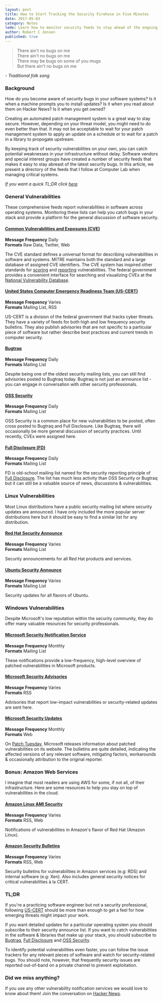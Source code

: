 ```yaml
---
layout: post
title: How to Start Tracking the Security Firehose in Five Minutes
date: 2017-05-03
category: Notes
lede: Learn how to monitor security feeds to stay ahead of the ongoing threats to your infrastructure.
author: Robert C Jensen
published: true
---
```


> There ain't no bugs on me  
> There ain't no bugs on me  
> There may be bugs on some of you mugs  
> But there ain't no bugs on me  

*- Traditional folk song*

### Background

How do you become aware of security bugs in your software systems? Is it when
a machine prompts you to install updates? Is it when you read about them on
Hacker News? Is it when you get owned?

Creating an automated patch management system is a great way to stay secure.
However, depending on your threat model, you might need to do even better than
that. It may not be acceptable to wait for your patch management system to apply
an update on a schedule or to wait for a patch in a library to propogate upstream.

By keeping track of security vulnerabilities on your own, you can catch potential
weaknesses in your infrastructure without delay. Software vendors and special
interest groups have created a number of security feeds that makes it easy to stay
abreast of the latest security bugs. In this article, we present a directory of
the feeds that I follow at Computer Lab when managing critical systems.

*If you want a quick TL;DR click [here](#TL-DR)*

### General Vulnerabilities

These comprehensive feeds report vulnerabilities in software across operating systems.
Monitoring these lists can help you catch bugs in your stack and provide a
platform for the general discussion of software security.

#### [Common Vulnerabilities and Exposures (CVE)](https://cve.mitre.org/cve/)

**Message Frequency** Daily  
**Formats** Raw Data, Twitter, Web

The CVE standard defines a universal format for describing vulnerabilities in
software and systems. MITRE maintains both the standard and a large database of assigned
CVE identifiers. The CVE system has inspired other standards for [scoring](https://www.first.org/cvss)
and [reporting](http://www.icasi.org/cvrf) vulnerabilities. The federal government
provides a convenient interface for searching and visualizing CVEs at the
[National Vulnerability Database](https://nvd.nist.gov/).

#### [United States Computer Emergency Readiness Team (US-CERT)](https://www.us-cert.gov/mailing-lists-and-feeds)

**Message Frequency** Varies  
**Formats** Mailing List, RSS

US-CERT is a division of the federal government that tracks cyber threats.
They have a variety of feeds for both high and low frequency security bulletins.
They also publish advisories that are not specific to a particular piece
of software but rather describe best practices and current trends in computer
security.

#### [Bugtraq](http://www.securityfocus.com/archive/1/description#0.3.1)

**Message Frequency** Daily  
**Formats** Mailing List

Despite being one of the oldest security mailing lists, you can still find
advisories posted to Bugtraq today. Bugtraq is not just an announce list - you
can engage in conversation with other security professionals.

#### [OSS Security](http://www.openwall.com/lists/oss-security/)

**Message Frequency** Daily  
**Formats** Mailing List

OSS Security is a common place for new vulnerabilities to be posted, often
cross posted to Bugtraq and Full Disclosure. Like Bugtraq, there will
occasionally be more general discussion of security practices. Until recently,
CVEs were assigned here.

#### [Full Disclosure (FD)](https://nmap.org/mailman/listinfo/fulldisclosure)

**Message Frequency** Daily  
**Formats** Mailing List

FD is old-school mailing list named for the security reporting principle of
[Full Disclosure](https://en.wikipedia.org/wiki/Full_disclosure_%28computer_security%29).
The list has much less activity than OSS Security or Bugtraq but it can still be
a valuable source of news, discussions & vulnerabilities.

### Linux Vulnerabilities

Most Linux distributions have a public security mailing list where security
updates are announced. I have only included the more popular server distributions
here but it should be easy to find a similar list for any distribution.

#### [Red Hat Security Announce](https://www.redhat.com/mailman/listinfo/rhsa-announce)

**Message Frequency** Varies  
**Formats** Mailing List

Security announcements for all Red Hat products and services.

#### [Ubuntu Security Announce](https://lists.ubuntu.com/mailman/listinfo/ubuntu-security-announce)

**Message Frequency** Varies  
**Formats** Mailing List

Security updates for all flavors of Ubuntu.

### Windows Vulnerabilities

Despite Microsoft's low reputation within the security community, they do offer
many valuable resources for security professionals.

#### [Microsoft Security Notification Service](https://technet.microsoft.com/en-us/security/dd252948.aspx)

**Message Frequency** Monthly  
**Formats** Mailing List

These notifications provide a low-frequency, high-level overview of patched vulnerabilities
in Microsoft products.

#### [Microsoft Security Advisories](https://technet.microsoft.com/en-us/security/dd252948.aspx)

**Message Frequency** Varies  
**Formats** RSS

Advisories that report low-impact vulnerabilities or security-related updates
are sent here.

#### [Microsoft Security Updates](https://technet.microsoft.com/en-us/security/bulletins.aspx)

**Message Frequency** Monthly  
**Formats** Web

On [Patch Tuesday](https://en.wikipedia.org/wiki/Patch_Tuesday), Microsoft releases
information about patched vulnerabilities on its website. The bulletins are quite
detailed, indicating the affected versions of any relevant software, mitigating
factors, workarounds & occasionally attribution to the original reporter.

### Bonus: Amazon Web Services

I imagine that most readers are using AWS for some, if not all, of their infrastructure.
Here are some resources to help you stay on top of vulnerabilities in the cloud.

#### [Amazon Linux AMI Security](https://alas.aws.amazon.com/)

**Message Frequency** Varies  
**Formats** RSS, Web

Notifications of vulnerabilities in Amazon's flavor of Red Hat (Amazon Linux).

#### [Amazon Security Bulletins](https://aws.amazon.com/security/security-bulletins/)

**Message Frequency** Varies  
**Formats** RSS, Web

Security bulletins for vulnerabilities in Amazon services (e.g: RDS) and
internal software (e.g: Xen). Also includes general security notices for critical
vulnerabilities à la CERT.

### TL;DR

If you're a practicing software engineer but not a security professional,
following [US-CERT](#United-States-Computer-Emergency-Readiness-Team-US-CERT)
should be more than enough to get a feel for how emerging threats might impact your work.

If you want detailed updates for a particular operating system you
should subscribe to their security announce list. If you want to catch vulnerabilities
in the software & libraries that make up your stack, you should subscribe to
[Bugtraq](#Bugtraq), [Full Disclosure](#Full-Disclosure-FD) and [OSS Security](#OSS-Security).

To identify potential vulnerabilities even faster, you can follow the issue trackers
for any relevant pieces of software and watch for security-related bugs. You
should note, however, that frequently security issues are reported out-of-band
on a private channel to prevent exploitation.

### Did we miss anything?

If you use any other vulnerability notification services we would love to know
about them! Join the conversation on [Hacker News]().
